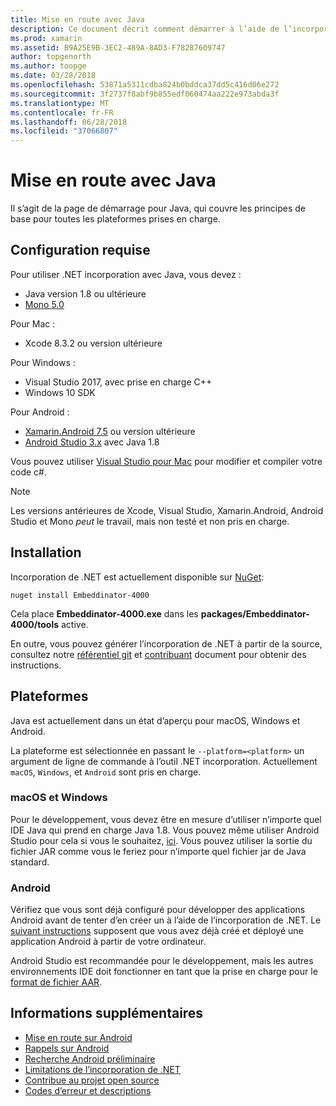 ```yaml
---
title: Mise en route avec Java
description: Ce document décrit comment démarrer à l’aide de l’incorporation de .NET avec Java. Il traite la configuration système requise, installation et plateformes prises en charge.
ms.prod: xamarin
ms.assetid: B9A25E9B-3EC2-489A-8AD3-F78287609747
author: topgenorth
ms.author: toopge
ms.date: 03/28/2018
ms.openlocfilehash: 53871a5311cdba824b0bddca37dd5c416d06e272
ms.sourcegitcommit: 3f2737f8abf9b855edf060474aa222e973abda3f
ms.translationtype: MT
ms.contentlocale: fr-FR
ms.lasthandoff: 06/28/2018
ms.locfileid: "37066807"
---
```

# <a name="getting-started-with-java"></a>Mise en route avec Java

Il s’agit de la page de démarrage pour Java, qui couvre les principes de base pour toutes les plateformes prises en charge.

## <a name="requirements"></a>Configuration requise

Pour utiliser .NET incorporation avec Java, vous devez :

* Java version 1.8 ou ultérieure
* [Mono 5.0](http://www.mono-project.com/download/)

Pour Mac :

* Xcode 8.3.2 ou version ultérieure

Pour Windows :

* Visual Studio 2017, avec prise en charge C++
* Windows 10 SDK

Pour Android :

* [Xamarin.Android 7.5](https://visualstudio.microsoft.com/xamarin/) ou version ultérieure
* [Android Studio 3.x](https://developer.android.com/studio/index.html) avec Java 1.8

Vous pouvez utiliser [Visual Studio pour Mac](https://visualstudio.microsoft.com/vs/mac/) pour modifier et compiler votre code c#.

> [!NOTE]
> Les versions antérieures de Xcode, Visual Studio, Xamarin.Android, Android Studio et Mono _peut_ le travail, mais non testé et non pris en charge.

## <a name="installation"></a>Installation

Incorporation de .NET est actuellement disponible sur [NuGet](https://www.nuget.org/packages/Embeddinator-4000/):

```shell
nuget install Embeddinator-4000
```

Cela place **Embeddinator-4000.exe** dans les **packages/Embeddinator-4000/tools** active.

En outre, vous pouvez générer l’incorporation de .NET à partir de la source, consultez notre [référentiel git](https://github.com/mono/Embeddinator-4000/) et [contribuant](https://github.com/mono/Embeddinator-4000/blob/master/Contributing.md) document pour obtenir des instructions.

## <a name="platforms"></a>Plateformes

Java est actuellement dans un état d’aperçu pour macOS, Windows et Android.

La plateforme est sélectionnée en passant le `--platform=<platform>` un argument de ligne de commande à l’outil .NET incorporation. Actuellement `macOS`, `Windows`, et `Android` sont pris en charge.

### <a name="macos-and-windows"></a>macOS et Windows

Pour le développement, vous devez être en mesure d’utiliser n’importe quel IDE Java qui prend en charge Java 1.8. Vous pouvez même utiliser Android Studio pour cela si vous le souhaitez, [ici](https://stackoverflow.com/questions/16626810/can-android-studio-be-used-to-run-standard-java-projects). Vous pouvez utiliser la sortie du fichier JAR comme vous le feriez pour n’importe quel fichier jar de Java standard.

### <a name="android"></a>Android

Vérifiez que vous sont déjà configuré pour développer des applications Android avant de tenter d’en créer un à l’aide de l’incorporation de .NET. Le [suivant instructions](~/tools/dotnet-embedding/get-started/java/android.md) supposent que vous avez déjà créé et déployé une application Android à partir de votre ordinateur.

Android Studio est recommandée pour le développement, mais les autres environnements IDE doit fonctionner en tant que la prise en charge pour le [format de fichier AAR](https://developer.android.com/studio/projects/android-library.html).

## <a name="further-reading"></a>Informations supplémentaires

* [Mise en route sur Android](~/tools/dotnet-embedding/get-started/java/android.md)
* [Rappels sur Android](~/tools/dotnet-embedding/android/callbacks.md)
* [Recherche Android préliminaire](~/tools/dotnet-embedding/android/index.md)
* [Limitations de l’incorporation de .NET](~/tools/dotnet-embedding/limitations.md)
* [Contribue au projet open source](https://github.com/mono/Embeddinator-4000/blob/master/Contributing.md)
* [Codes d’erreur et descriptions](~/tools/dotnet-embedding/errors.md)
